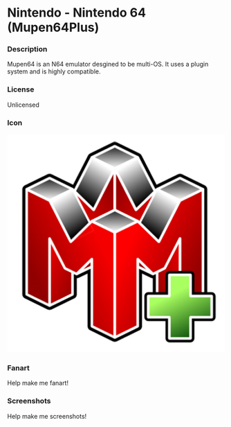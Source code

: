 # Nintendo - Nintendo 64 (Mupen64Plus)

### Description

Mupen64 is an N64 emulator desgined to be multi-OS. It uses a plugin system and is highly compatible.

### License

Unlicensed

### Icon

![Nintendo - Nintendo 64 (Mupen64Plus) icon](game.libretro.mupen64plus/resources/icon.png)

### Fanart

Help make me fanart!

### Screenshots

Help make me screenshots!
